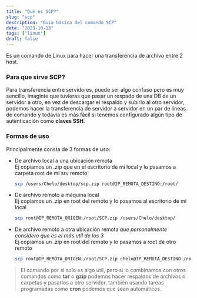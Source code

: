 ```yaml
---
title: "Qué es SCP?"
slug: "scp"
description: "Guia básica del comando SCP"
date: "2023-10-13"
tags: ["linux"]
draft: false
---
```


Es un comando de Linux para hacer una transferencia de archivo entre 2 host.

### Para que sirve SCP?
Para transferencia entre servidores, puede ser algo confuso pero es muy sencillo, imaginte que tuvieras que pasar un respado de una DB de un servidor a otro, en vez de descargar el respaldo y subirlo al otro servidor, podemos hacer la transferencia de servidor a servidor en un par de lineas de comando y todavía es más fácil si tenemos configurado algún tipo de autenticación como **claves SSH**.

### Formas de uso
Principalmente consta de 3 formas de uso:

- De archivo local a una ubicación remota <br>
  <span style="color:var(--bs-warning-text-emphasis)">Ej copiamos un .zip que en el escritorio de mi local y lo pasamos a carpeta root de mi srv remoto</span>
    ```bash
    scp /users/Chelo/desktop/scp.zip root@IP_REMOTA_DESTINO:/root/
    ```

- De archivo remoto a máquina local  <br>
    <span style="color:var(--bs-warning-text-emphasis)">Ej copiamos un .zip en root del remoto y lo pasamos al escritorio de mi local</span>
    ```bash
    scp root@IP_REMOTA_ORIGEN:/root/SCP.zip /users/Chelo/desktop/
    ```

- De archivo remoto a otra ubicación remota *que personalmente considero que es el más util de los 3* <br>
    <span style="color:var(--bs-warning-text-emphasis)">Ej copiamos un .zip en root del remoto y lo pasamos a root de otro remoto</span>
    ```bash
    scp root@IP_REMOTA_ORIGEN:/root/SCP.zip chelo@IP_REMOTA_DESTINO:/root/
    ```

> El comando por si solo es algo útil, pero si lo combinamos con otros comandos como **tar** o **gzip** podemos hacer respaldos de archivos o carpetas y pasarlos a otro servidor, también usando tareas programadas como **cron** podemos que sean automáticos.